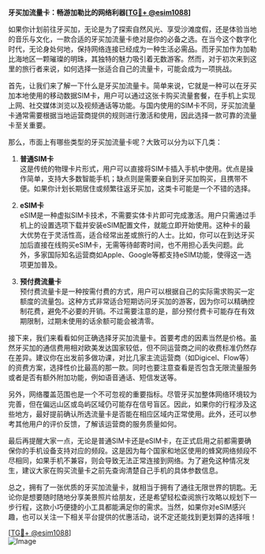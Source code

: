 **牙买加流量卡：畅游加勒比的网络利器[[TG💪+ @esim1088](https://t.me/s/esim1088)]**

如果你计划前往牙买加，无论是为了探索自然风光、享受沙滩度假，还是体验当地的音乐与文化，一款合适的牙买加流量卡绝对是你的必备之选。在当今这个数字化时代，无论身处何地，保持网络连接已经成为一种生活必需品。而牙买加作为加勒比海地区一颗璀璨的明珠，其独特的魅力吸引着无数游客。然而，对于初次来到这里的旅行者来说，如何选择一张适合自己的流量卡，可能会成为一项挑战。

首先，让我们来了解一下什么是牙买加流量卡。简单来说，它就是一种可以在牙买加本地使用的移动数据SIM卡，用户可以通过这张卡购买流量套餐，在手机上实现上网、社交媒体浏览以及视频通话等功能。与国内使用的SIM卡不同，牙买加流量卡通常需要根据当地运营商提供的规则进行激活和使用，因此选择一款可靠的流量卡至关重要。

那么，市面上有哪些类型的牙买加流量卡呢？大致可以分为以下几类：

1. **普通SIM卡**  
   这是传统的物理卡片形式，用户可以直接将SIM卡插入手机中使用。优点是操作简单，支持大多数智能手机；缺点则是需要亲自到牙买加购买，且携带不便。如果你计划长期居住或频繁往返牙买加，这类卡可能是一个不错的选择。

2. **eSIM卡**  
   eSIM是一种虚拟SIM卡技术，不需要实体卡片即可完成激活。用户只需通过手机上的设置选项下载并安装eSIM配置文件，就能立即开始使用。这种卡的最大优势在于灵活性高，适合经常出差或旅行的人士。比如，你可以在到达牙买加后直接在线购买eSIM卡，无需等待邮寄时间，也不用担心丢失问题。此外，多家国际知名运营商如Apple、Google等都支持eSIM功能，使得这一选项更加普及。

3. **预付费流量卡**  
   预付费流量卡是一种按需付费的方式，用户可以根据自己的实际需求购买一定额度的流量包。这种方式非常适合短期访问牙买加的游客，因为你可以精确控制花费，避免不必要的开销。不过需要注意的是，部分预付费卡可能存在有效期限制，过期未使用的话余额可能会被清零。

接下来，我们来看看如何正确选择牙买加流量卡。首要考虑的因素当然是价格。虽然牙买加的通信费用相对欧美发达国家较低，但不同运营商之间的收费标准仍然存在差异。建议你在出发前多做功课，对比几家主流运营商（如Digicel、Flow等）的资费方案，选择性价比最高的那一款。同时也要注意查看是否包含无限流量服务或者是否有额外附加功能，例如语音通话、短信发送等。

另外，网络覆盖范围也是一个不可忽视的重要指标。尽管牙买加整体网络环境较为完善，但在偏远山区或岛屿区域仍可能存在信号盲区。因此，如果你的行程涉及这些地方，最好提前确认所选流量卡是否能在相应区域内正常使用。此外，还可以参考其他用户的评价反馈，了解该运营商的服务质量如何。

最后再提醒大家一点，无论是普通SIM卡还是eSIM卡，在正式启用之前都需要确保你的手机设备支持对应的频段。这是因为每个国家和地区使用的蜂窝网络频段不尽相同，如果手机不兼容，则会导致无法正常连接到网络。为了避免这种情况发生，建议大家在购买流量卡之前先查询清楚自己手机的具体参数信息。

总之，拥有了一张优质的牙买加流量卡，就相当于拥有了通往无限世界的钥匙。无论你是想要随时随地分享美景照片给朋友，还是希望轻松查阅旅行攻略以规划下一步行程，这款小巧便捷的小工具都能满足你的需求。当然，如果你对eSIM感兴趣，也可以关注一下相关平台提供的优惠活动，说不定还能找到更划算的选择哦！

[[TG💪+ @esim1088](https://t.me/s/esim1088)]  
![Image](https://i.postimg.cc/4NQfJmqS/Snipaste-2025-05-13-00-14-12.png)